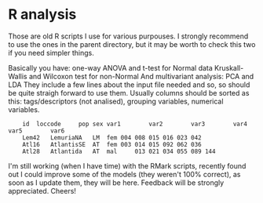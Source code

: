 # R analysis

Those are old R scripts I use for various purpouses.
I strongly recommend to use the ones in the parent directory, but it may be worth to check this two if you need simpler things.

Basically you have:
one-way ANOVA and t-test for Normal data
Kruskall-Wallis and Wilcoxon test for non-Normal
And multivariant analysis: PCA and LDA
They include a few lines about the input file needed and so, so should be quite straigh forward to use them.
Usually columns should be sorted as this: tags/descriptors (not analised), grouping variables, numerical variables.

		id	loccode		pop	sex	var1		var2		var3		var4		var5		var6
		Lem42	LemuriaNA	LM	fem	004	008	015	016	023	042
		Atl16	AtlantisSE	AT	fem	003	014	015	092	062	036
		Atl28	Atlantida	AT	mal		013	021	034	055	089	144

I'm still working (when I have time) with the RMark scripts, recently found out I could improve some of the models (they weren't 100% correct), as soon as I update them, they will be here. Feedback will be strongly appreciated.
Cheers!
